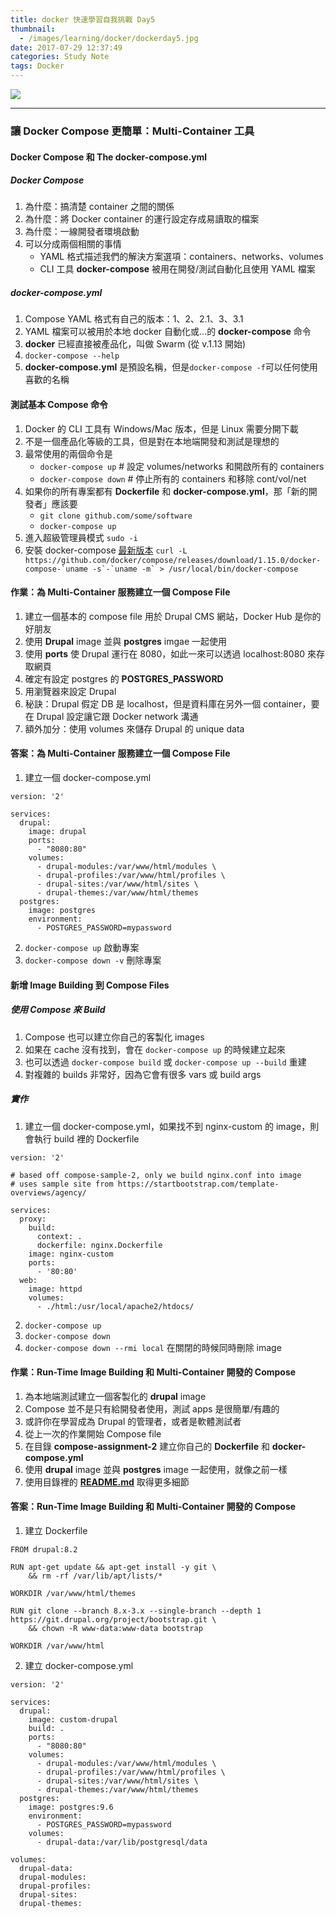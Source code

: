 ```yaml
---
title: docker 快速學習自我挑戰 Day5
thumbnail:
  - /images/learning/docker/dockerday5.jpg
date: 2017-07-29 12:37:49
categories: Study Note
tags: Docker
---
```

<img src="/images/learning/docker/dockerday5.jpg">

***
### 讓 Docker Compose 更簡單：Multi-Container 工具
#### Docker Compose 和 The docker-compose.yml
##### Docker Compose
1. 為什麼：搞清楚 container 之間的關係
2. 為什麼：將 Docker container 的運行設定存成易讀取的檔案
3. 為什麼：一線開發者環境啟動
4. 可以分成兩個相關的事情
    - YAML 格式描述我們的解決方案選項：containers、networks、volumes
    - CLI 工具 **docker-compose** 被用在開發/測試自動化且使用 YAML 檔案
##### docker-compose.yml
1. Compose YAML 格式有自己的版本：1、2、2.1、3、3.1
2. YAML 檔案可以被用於本地 docker 自動化或...的 **docker-compose** 命令
3. **docker** 已經直接被產品化，叫做 Swarm (從 v.1.13 開始)
4. `docker-compose --help`
5. **docker-compose.yml** 是預設名稱，但是`docker-compose -f`可以任何使用喜歡的名稱
#### 測試基本 Compose 命令
1. Docker 的 CLI 工具有 Windows/Mac 版本，但是 Linux 需要分開下載
2. 不是一個產品化等級的工具，但是對在本地端開發和測試是理想的
3. 最常使用的兩個命令是
    - `docker-compose up` # 設定 volumes/networks 和開啟所有的 containers
    - `docker-compose down` # 停止所有的 containers 和移除 cont/vol/net
4. 如果你的所有專案都有 **Dockerfile** 和 **docker-compose.yml**，那「新的開發者」應該要
    - `git clone github.com/some/software`
    - `docker-compose up`
5. 進入超級管理員模式 `sudo -i`
6. 安裝 docker-compose [最新版本](https://github.com/docker/compose/releases) ``curl -L https://github.com/docker/compose/releases/download/1.15.0/docker-compose-`uname -s`-`uname -m` > /usr/local/bin/docker-compose``
#### 作業：為 Multi-Container 服務建立一個 Compose File
1. 建立一個基本的 compose file 用於 Drupal CMS 網站，Docker Hub 是你的好朋友
2. 使用 **Drupal** image 並與 **postgres** imgae 一起使用
3. 使用 **ports** 使 Drupal 運行在 8080，如此一來可以透過 localhost:8080 來存取網頁
4. 確定有設定 postgres 的 **POSTGRES_PASSWORD**
5. 用瀏覽器來設定 Drupal
6. 秘訣：Drupal 假定 DB 是 localhost，但是資料庫在另外一個 container，要在 Drupal 設定讓它跟 Docker network 溝通
7. 額外加分：使用 volumes 來儲存 Drupal 的 unique data
#### 答案：為 Multi-Container 服務建立一個 Compose File
1. 建立一個 docker-compose.yml
```
version: '2'

services:
  drupal:
    image: drupal
    ports:
      - "8080:80"
    volumes:
      - drupal-modules:/var/www/html/modules \
      - drupal-profiles:/var/www/html/profiles \
      - drupal-sites:/var/www/html/sites \
      - drupal-themes:/var/www/html/themes
  postgres:
    image: postgres
    environment:
      - POSTGRES_PASSWORD=mypassword
```
2. `docker-compose up` 啟動專案
3. `docker-compose down -v` 刪除專案
#### 新增 Image Building 到 Compose Files
##### 使用 Compose 來 Build
1. Compose 也可以建立你自己的客製化 images
2. 如果在 cache 沒有找到，會在 `docker-compose up` 的時候建立起來
3. 也可以透過 `docker-compose build` 或 `docker-compose up --build` 重建 
4. 對複雜的 builds 非常好，因為它會有很多 vars 或 build args
##### 實作
1. 建立一個 docker-compose.yml，如果找不到 nginx-custom 的 image，則會執行 build 裡的 Dockerfile
```
version: '2'

# based off compose-sample-2, only we build nginx.conf into image
# uses sample site from https://startbootstrap.com/template-overviews/agency/

services:
  proxy:
    build:
      context: .
      dockerfile: nginx.Dockerfile
    image: nginx-custom
    ports:
      - '80:80'
  web:
    image: httpd
    volumes:
      - ./html:/usr/local/apache2/htdocs/
```
2. `docker-compose up`
3. `docker-compose down`
4. `docker-compose down --rmi local` 在關閉的時候同時刪除 image
#### 作業：Run-Time Image Building 和 Multi-Container 開發的 Compose
1. 為本地端測試建立一個客製化的 **drupal** image
2. Compose 並不是只有給開發者使用，測試 apps 是很簡單/有趣的
3. 或許你在學習成為 Drupal 的管理者，或者是軟體測試者
4. 從上一次的作業開始 Compose file
5. 在目錄 **compose-assignment-2** 建立你自己的 **Dockerfile** 和 **docker-compose.yml**
6. 使用 **drupal** image 並與 **postgres** image 一起使用，就像之前一樣
7. 使用目錄裡的 [**README.md**](https://github.com/BretFisher/udemy-docker-mastery/tree/master/compose-assignment-2) 取得更多細節
#### 答案：Run-Time Image Building 和 Multi-Container 開發的 Compose
1. 建立 Dockerfile
```
FROM drupal:8.2

RUN apt-get update && apt-get install -y git \
    && rm -rf /var/lib/apt/lists/*

WORKDIR /var/www/html/themes

RUN git clone --branch 8.x-3.x --single-branch --depth 1 https://git.drupal.org/project/bootstrap.git \
    && chown -R www-data:www-data bootstrap

WORKDIR /var/www/html
```
2. 建立 docker-compose.yml
```
version: '2'

services:
  drupal:
    image: custom-drupal
    build: .
    ports:
      - "8080:80"
    volumes:
      - drupal-modules:/var/www/html/modules \
      - drupal-profiles:/var/www/html/profiles \
      - drupal-sites:/var/www/html/sites \
      - drupal-themes:/var/www/html/themes
  postgres:
    image: postgres:9.6
    environment:
      - POSTGRES_PASSWORD=mypassword
    volumes:
      - drupal-data:/var/lib/postgresql/data

volumes:
  drupal-data:
  drupal-modules:
  drupal-profiles:
  drupal-sites:
  drupal-themes:
```



